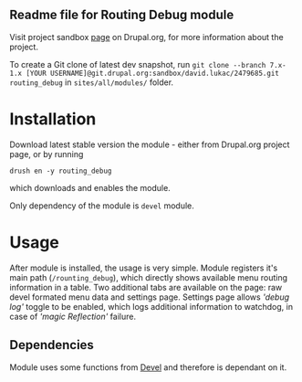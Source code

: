 Readme file for Routing Debug module
--------------------------------------------------------------------------------

Visit project sandbox [page](https://www.drupal.org/sandbox/david.lukac/2479685) on Drupal.org,
for more information about the project.
 
To create a Git clone of latest dev snapshot, run
`git clone --branch 7.x-1.x [YOUR USERNAME]@git.drupal.org:sandbox/david.lukac/2479685.git routing_debug`
in `sites/all/modules/` folder.

# Installation

Download latest stable version the module - either from Drupal.org project page,
or by running 

```drush en -y routing_debug```

which downloads and enables the module.

Only dependency of the module is `devel` module.

# Usage

After module is installed, the usage is very simple. Module registers it's main
path (`/rounting_debug`), which directly shows available menu routing information
in a table. Two additional tabs are available on the page: raw devel formated
menu data and settings page. Settings page allows _'debug log'_ toggle to be
enabled, which logs additional information to watchdog, in case of _'magic 
Reflection'_ failure.

## Dependencies

Module uses some functions from [Devel](https://www.drupal.org/project/devel) and therefore is
dependant on it.